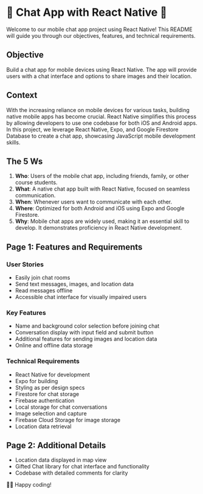 # 📱 Chat App with React Native 🚀

Welcome to our mobile chat app project using React Native! This README will guide you through our objectives, features, and technical requirements.

## Objective
Build a chat app for mobile devices using React Native. The app will provide users with a chat interface and options to share images and their location.

## Context
With the increasing reliance on mobile devices for various tasks, building native mobile apps has become crucial. React Native simplifies this process by allowing developers to use one codebase for both iOS and Android apps. In this project, we leverage React Native, Expo, and Google Firestore Database to create a chat app, showcasing JavaScript mobile development skills.

## The 5 Ws
1. **Who**: Users of the mobile chat app, including friends, family, or other course students.
2. **What**: A native chat app built with React Native, focused on seamless communication.
3. **When**: Whenever users want to communicate with each other.
4. **Where**: Optimized for both Android and iOS using Expo and Google Firestore.
5. **Why**: Mobile chat apps are widely used, making it an essential skill to develop. It demonstrates proficiency in React Native development.

## Page 1: Features and Requirements

### User Stories
- Easily join chat rooms
- Send text messages, images, and location data
- Read messages offline
- Accessible chat interface for visually impaired users

### Key Features
- Name and background color selection before joining chat
- Conversation display with input field and submit button
- Additional features for sending images and location data
- Online and offline data storage

### Technical Requirements
- React Native for development
- Expo for building
- Styling as per design specs
- Firestore for chat storage
- Firebase authentication
- Local storage for chat conversations
- Image selection and capture
- Firebase Cloud Storage for image storage
- Location data retrieval

## Page 2: Additional Details

- Location data displayed in map view
- Gifted Chat library for chat interface and functionality
- Codebase with detailed comments for clarity

👨‍💻 Happy coding!
